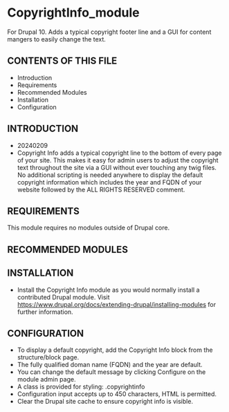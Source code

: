 # CopyrightInfo_module
For Drupal 10. Adds a typical copyright footer line and a GUI for content mangers to easily change the text.

## CONTENTS OF THIS FILE

- Introduction
- Requirements
- Recommended Modules
- Installation
- Configuration

## INTRODUCTION
- 20240209
- Copyright Info adds a typical copyright line to the bottom of every page of your site.
  This makes it easy for admin users to adjust the copyright text throughout
  the site via a GUI without ever touching any twig files. No additional scripting
  is needed anywhere to display the default copyright information which includes the year
  and FQDN of your website followed by the ALL RIGHTS RESERVED comment.

## REQUIREMENTS

This module requires no modules outside of Drupal core.

## RECOMMENDED MODULES


## INSTALLATION

- Install the Copyright Info module as you would normally install a
  contributed Drupal module. Visit
  <https://www.drupal.org/docs/extending-drupal/installing-modules> for
  further information.

## CONFIGURATION

- To display a default copyright, add the Copyright Info block from the structure/block page. 
- The fully qualified doman name (FQDN) and the year are default.
- You can change the default message by clicking Configure on the module admin page.
- A class is provided for styling: .copyrightinfo
- Configuration input accepts up to 450 characters, HTML is permitted.
- Clear the Drupal site cache to ensure copyright info is visible.

